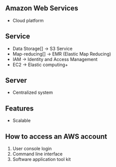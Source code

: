 Amazon Web Services
--
- Cloud platform

Service
--
- Data Storage[] -> S3 Service
- Map-reducing[] -> EMR (Elastic Map Reducing)
- IAM -> Identity and Access Management
- EC2 -> Elastic computing+

Server
--
- Centralized system

Features
---
- Scalable

How to access an AWS account
--
1. User console login
2. Command line interface
3. Software application tool kit